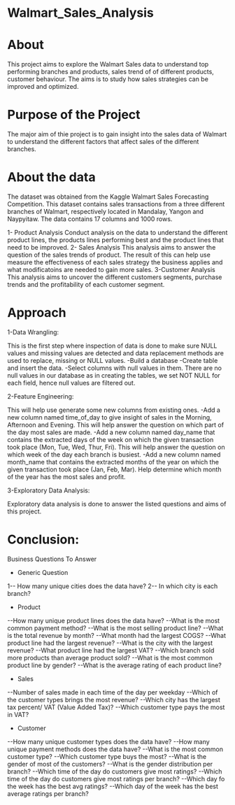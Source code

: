 # Walmart_Sales_Analysis
#  About
This project aims to explore the Walmart Sales data to understand top performing branches and products, sales trend of of different products, customer behaviour. The aims is to study how sales strategies can be improved and optimized.

# Purpose of the Project
The major aim of thie project is to gain insight into the sales data of Walmart to understand the different factors that affect sales of the different branches.
# About the data 
The dataset was obtained from the Kaggle Walmart Sales Forecasting Competition. This dataset contains sales transactions from a three different branches of Walmart, respectively located in Mandalay, Yangon and Naypyitaw. The data contains 17 columns and 1000 rows.



1- Product Analysis
Conduct analysis on the data to understand the different product lines, the products lines performing best and the product lines that need to be improved.
2- Sales Analysis
This analysis aims to answer the question of the sales trends of product. The result of this can help use measure the effectiveness of each sales strategy the business applies and what modificatoins are needed to gain more sales.
3-Customer Analysis
This analysis aims to uncover the different customers segments, purchase trends and the profitability of each customer segment.

# Approach 
1-Data Wrangling:

This is the first step where inspection of data is done to make sure NULL values and missing values are detected and data replacement methods are used to replace, missing or NULL values.
-Build a database
-Create table and insert the data.
-Select columns with null values in them. There are no null values in our database as in creating the tables, we set NOT NULL for each field, hence null values are filtered out.

2-Feature Engineering:

This will help use generate some new columns from existing ones.
-Add a new column named time_of_day to give insight of sales in the Morning, Afternoon and Evening. This will help answer the question on which part of the day most sales are made.
-Add a new column named day_name that contains the extracted days of the week on which the given transaction took place (Mon, Tue, Wed, Thur, Fri). This will help answer the question on which week of the day each branch is busiest.
-Add a new column named month_name that contains the extracted months of the year on which the given transaction took place (Jan, Feb, Mar). Help determine which month of the year has the most sales and profit.

3-Exploratory Data Analysis:

Exploratory data analysis is done to answer the listed questions and aims of this project.

# Conclusion:
Business Questions To Answer

- Generic Question
  
1-- How many unique cities does the data have?
2-- In which city is each branch?

- Product
  
--How many unique product lines does the data have?
--What is the most common payment method?
--What is the most selling product line?
--What is the total revenue by month?
--What month had the largest COGS?
--What product line had the largest revenue?
--What is the city with the largest revenue?
--What product line had the largest VAT?
--Which branch sold more products than average product sold?
--What is the most common product line by gender?
--What is the average rating of each product line?

- Sales
  
--Number of sales made in each time of the day per weekday
--Which of the customer types brings the most revenue?
--Which city has the largest tax percent/ VAT (Value Added Tax)?
--Which customer type pays the most in VAT?

- Customer
  
--How many unique customer types does the data have?
--How many unique payment methods does the data have?
--What is the most common customer type?
--Which customer type buys the most?
--What is the gender of most of the customers?
--What is the gender distribution per branch?
--Which time of the day do customers give most ratings?
--Which time of the day do customers give most ratings per branch?
--Which day fo the week has the best avg ratings?
--Which day of the week has the best average ratings per branch?


